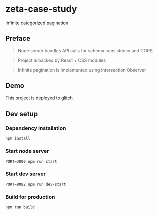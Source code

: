 # zeta-case-study
Infinite categorized pagination

## Preface

> Node server handles API calls for schema consistency and CORS

> Project is backed by React + CSS modules

> Infinite pagination is implemented using Intersection Observer


## Demo

This project is deployed to [glitch](https://alike-adorable-dry.glitch.me)

## Dev setup

### Dependency installation

```shell script
npm install
```

### Start node server
```shell script
PORT=3000 npm run start
``` 

### Start dev server
```shell script
PORT=8082 npm run dev-start
``` 

### Build for production
```shell script
npm run build
``` 

